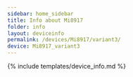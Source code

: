 ```yaml
---
sidebar: home_sidebar
title: Info about Mi8917
folder: info
layout: deviceinfo
permalink: /devices/Mi8917/variant3/
device: Mi8917_variant3
---
```

{% include templates/device_info.md %}

